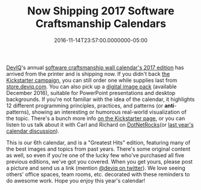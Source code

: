 ﻿---
title: Now Shipping 2017 Software Craftsmanship Calendars
date: "2016-11-14T23:57:00.0000000-05:00"
description: DevIQ's annual software craftsmanship wall calendar's 2017 edition has arrived from the printer and is shipping now. If you didn't back the Kickstarter campaign, you can still order one while supplies last from store.deviq.com.
featuredImage: /img/img_4515-760x360.jpg
---

[DevIQ](http://deviq.com/)'s annual [software craftsmanship wall calendar's 2017 edition](https://store.deviq.com/products/2017-software-craftsmanship-wall-calendar) has arrived from the printer and is shipping now. If you didn't back [the Kickstarter campaign](https://www.kickstarter.com/projects/988315286/software-craftsmanship-2017-calendar), you can still order one while supplies last from [store.deviq.com](https://store.deviq.com/). You can also pick up a [digital image pack](https://store.deviq.com/products/software-craftsmanship-calendars-2017-digital-image-pack) (available December 2016), suitable for PowerPoint presentations and desktop backgrounds. If you're not familiar with the idea of the calendar, it highlights 12 different programming principles, practices, and patterns (or **anti**-patterns), showing an interesting or humorous real-world visualization of the topic. There's a bunch more info [on the Kickstarter page](https://www.kickstarter.com/projects/988315286/software-craftsmanship-2017-calendar/description), or you can listen to us talk about it with Carl and Richard on [DotNetRocks](http://dotnetrocks.com/?show=1340)(or [last year's calendar discussion](http://dotnetrocks.com/?show=1226)).

This is our 6th calendar, and is a "Greatest Hits" edition, featuring many of the best images and topics from past years. There's some original content as well, so even if you're one of the lucky few who've purchased all five previous editions, we've got you covered. When you get yours, please post a picture and send us a link (mention [@deviq on twitter](https://twitter.com/deviq)). We love seeing others' office spaces, team rooms, etc. decorated with these reminders to do awesome work. Hope you enjoy this year's calendar!

